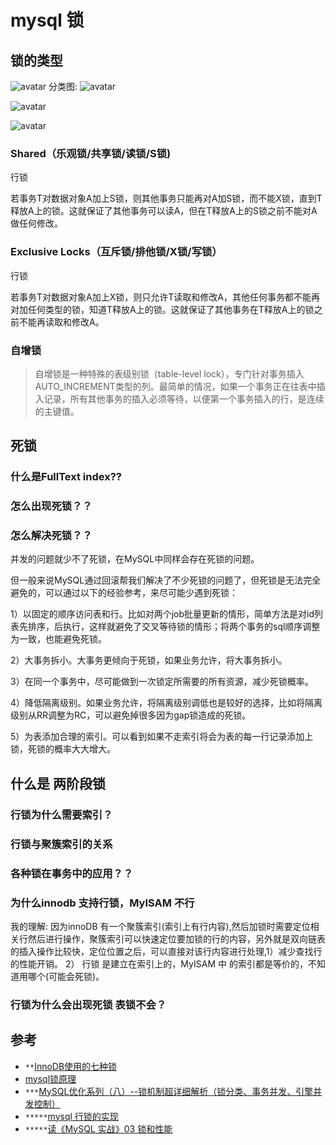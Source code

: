# mysql 锁
## 锁的类型 

![avatar](https://img-blog.csdn.net/20180902191802677?watermark/2/text/aHR0cHM6Ly9ibG9nLmNzZG4ubmV0L29xa2R3cw==/font/5a6L5L2T/fontsize/400/fill/I0JBQkFCMA==/dissolve/70)
分类图:
![avatar](https://pic2.zhimg.com/80/v2-eec522a8cf7d8a38eaea29192edbb2f5_hd.jpg)

![avatar](https://pic3.zhimg.com/80/v2-5cf8b96fdca1428e6f3cce863fdfa73e_hd.jpg)

![avatar](https://www.javazhiyin.com/wp-content/uploads/2019/01/java1-1547261661.jpeg)
### Shared（乐观锁/共享锁/读锁/S锁)
行锁

若事务T对数据对象A加上S锁，则其他事务只能再对A加S锁，而不能X锁，直到T释放A上的锁。这就保证了其他事务可以读A，但在T释放A上的S锁之前不能对A做任何修改。

###  Exclusive Locks（互斥锁/排他锁/X锁/写锁）
行锁

若事务T对数据对象A加上X锁，则只允许T读取和修改A，其他任何事务都不能再对加任何类型的锁，知道T释放A上的锁。这就保证了其他事务在T释放A上的锁之前不能再读取和修改A。
### 自增锁
> 自增锁是一种特殊的表级别锁（table-level lock），专门针对事务插入AUTO_INCREMENT类型的列。最简单的情况，如果一个事务正在往表中插入记录，所有其他事务的插入必须等待，以便第一个事务插入的行，是连续的主键值。

## 死锁


### 什么是FullText index??
### 怎么出现死锁？？
### 怎么解决死锁？？

并发的问题就少不了死锁，在MySQL中同样会存在死锁的问题。

但一般来说MySQL通过回滚帮我们解决了不少死锁的问题了，但死锁是无法完全避免的，可以通过以下的经验参考，来尽可能少遇到死锁：

1）以固定的顺序访问表和行。比如对两个job批量更新的情形，简单方法是对id列表先排序，后执行，这样就避免了交叉等待锁的情形；将两个事务的sql顺序调整为一致，也能避免死锁。

2）大事务拆小。大事务更倾向于死锁，如果业务允许，将大事务拆小。

3）在同一个事务中，尽可能做到一次锁定所需要的所有资源，减少死锁概率。

4）降低隔离级别。如果业务允许，将隔离级别调低也是较好的选择，比如将隔离级别从RR调整为RC，可以避免掉很多因为gap锁造成的死锁。

5）为表添加合理的索引。可以看到如果不走索引将会为表的每一行记录添加上锁，死锁的概率大大增大。

## 什么是 两阶段锁
### 行锁为什么需要索引？
### 行锁与聚簇索引的关系

### 各种锁在事务中的应用？？


### 为什么innodb 支持行锁，MyISAM 不行
我的理解: 因为innoDB 有一个聚簇索引(索引上有行内容),然后加锁时需要定位相关行然后进行操作，聚簇索引可以快速定位要加锁的行的内容，另外就是双向链表的插入操作比较快，定位位置之后，可以直接对该行内容进行处理,1）减少查找行的性能开销。 2） 行锁 是建立在索引上的，MyISAM 中 的索引都是等价的，不知道用哪个(可能会死锁)。
### 行锁为什么会出现死锁 表锁不会？
## 参考
* `**`[InnoDB使用的七种锁](https://blog.csdn.net/oqkdws/article/details/82318157)
* [mysql锁原理](https://blog.csdn.net/linuxheik/article/details/68067042)
* `***`[MySQL优化系列（八）--锁机制超详细解析（锁分类、事务并发、引擎并发控制）](https://blog.csdn.net/jack__frost/article/details/73347688)
* `*****`[mysql 行锁的实现](https://lanjingling.github.io/2015/10/10/mysql-hangsuo/)
* `*****`[读《MySQL 实战》03 锁和性能](http://www.linkedkeeper.com/1332.html)
